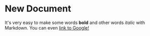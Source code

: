 # New Document

It's very easy to make some words **bold** and other words *italic* with Markdown. You can even [link to Google!](http://google.com)